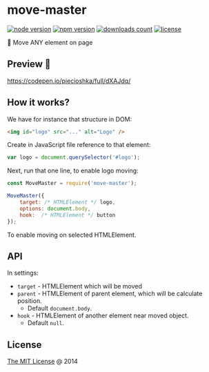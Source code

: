 # move-master

[![node version](https://img.shields.io/node/v/move-master.svg)](https://www.npmjs.com/package/move-master)
[![npm version](https://badge.fury.io/js/move-master.svg)](https://badge.fury.io/js/move-master)
[![downloads count](https://img.shields.io/npm/dt/move-master.svg)](https://www.npmjs.com/package/move-master)
[![license](https://img.shields.io/npm/l/move-master.svg)](https://piecioshka.mit-license.org)

🔨 Move ANY element on page

## Preview 🎉

<https://codepen.io/piecioshka/full/dXAJdq/>

## How it works?

We have for instance that structure in DOM:

```html
<img id="logo" src="..." alt="Logo" />
```

Create in JavaScript file reference to that element:

```javascript
var logo = document.querySelector('#logo');
```

Next, run that one line, to enable logo moving:

```javascript
const MoveMaster = require('move-master');

MoveMaster({
    target: /* HTMLElement */ logo,
    options: document.body,
    hook:  /* HTMLElement */ button
});
```

To enable moving on selected HTMLElement.

## API

In settings:

- `target` - HTMLElement which will be moved
- `parent` - HTMLElement of parent element, which will be calculate position.
  - Default `document.body`.
- `hook` - HTMLElement of another element near moved object.
  - Default `null`.

## License

[The MIT License](https://piecioshka.mit-license.org) @ 2014
